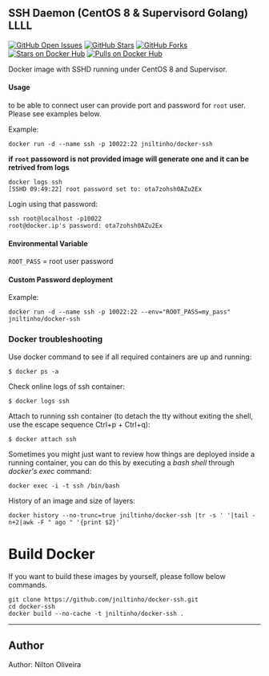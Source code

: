 ## SSH Daemon (CentOS 8 & Supervisord Golang) LLLL

[![GitHub Open Issues](https://img.shields.io/github/issues/jniltinho/docker-ssh.svg)](https://github.com/jniltinho/docker-ssh/issues)
[![GitHub Stars](https://img.shields.io/github/stars/jniltinho/docker-ssh.svg)](https://github.com/jniltinho/docker-ssh)
[![GitHub Forks](https://img.shields.io/github/forks/jniltinho/docker-ssh.svg)](https://github.com/jniltinho/docker-ssh)
[![Stars on Docker Hub](https://img.shields.io/docker/stars/jniltinho/docker-ssh.svg)](https://hub.docker.com/r/jniltinho/docker-ssh)
[![Pulls on Docker Hub](https://img.shields.io/docker/pulls/jniltinho/docker-ssh.svg)](https://hub.docker.com/r/jniltinho/docker-ssh)



Docker image with SSHD running under CentOS 8 and Supervisor.

#### Usage
to be able to connect user can provide port and password for `root` user. Please see examples below.

Example:

	docker run -d --name ssh -p 10022:22 jniltinho/docker-ssh

**if `root` passoword is not provided image will generate one and it can be retrived from logs**

    docker logs ssh
    [SSHD 09:49:22] root password set to: ota7zohsh0AZu2Ex

Login using that password:

    ssh root@localhost -p10022
    root@docker.ip's password: ota7zohsh0AZu2Ex

#### Environmental Variable

`ROOT_PASS` = root user password

#### Custom Password deployment

Example:

	docker run -d --name ssh -p 10022:22 --env="ROOT_PASS=my_pass" jniltinho/docker-ssh

### Docker troubleshooting


Use docker command to see if all required containers are up and running:

    $ docker ps -a

Check online logs of ssh container:

    $ docker logs ssh

Attach to running ssh container (to detach the tty without exiting the shell,
use the escape sequence Ctrl+p + Ctrl+q):

    $ docker attach ssh

Sometimes you might just want to review how things are deployed inside a running container, you can do this by executing a _bash shell_ through _docker's exec_ command:

    docker exec -i -t ssh /bin/bash

History of an image and size of layers:

    docker history --no-trunc=true jniltinho/docker-ssh |tr -s ' '|tail -n+2|awk -F " ago " '{print $2}'


# Build Docker

If you want to build these images by yourself, please follow below commands.

```
git clone https://github.com/jniltinho/docker-ssh.git
cd docker-ssh
docker build --no-cache -t jniltinho/docker-ssh .
```

---
## Author

Author: Nilton Oliveira

